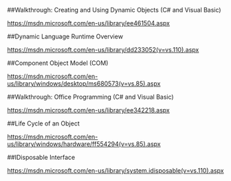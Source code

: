 ##Walkthrough: Creating and Using Dynamic Objects (C# and Visual Basic)

https://msdn.microsoft.com/en-us/library/ee461504.aspx

##Dynamic Language Runtime Overview

https://msdn.microsoft.com/en-us/library/dd233052(v=vs.110).aspx

##Component Object Model (COM)

https://msdn.microsoft.com/en-us/library/windows/desktop/ms680573(v=vs.85).aspx

##Walkthrough: Office Programming (C# and Visual Basic)

https://msdn.microsoft.com/en-us/library/ee342218.aspx

##Life Cycle of an Object

https://msdn.microsoft.com/en-us/library/windows/hardware/ff554294(v=vs.85).aspx

##IDisposable Interface

https://msdn.microsoft.com/en-us/library/system.idisposable(v=vs.110).aspx
